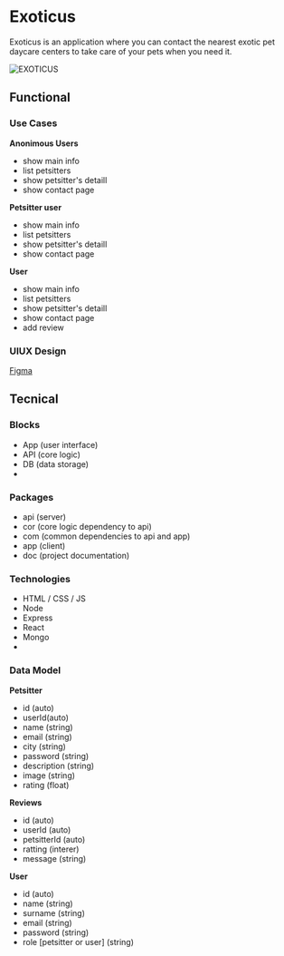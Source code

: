 # Exoticus

Exoticus is an application where you can contact the nearest exotic pet daycare centers to take care of your pets when you need it.

![EXOTICUS](https://media.giphy.com/media/ONuQzM11fjvoY/giphy.gif?cid=ecf05e475j7clctrmssxibvl9fej7hl9ga50ln8j2z1f89w9&ep=v1_gifs_search&rid=giphy.gif&ct=g)

## Functional

### Use Cases
**Anonimous Users**
 - show main info
 - list petsitters
 - show petsitter's detaill
 - show contact page
 
 **Petsitter user**
  - show main info
 - list petsitters
 - show petsitter's detaill
 - show contact page

**User**
 - show main info
 - list petsitters
 - show petsitter's detaill
 - show contact page
 - add review

### UIUX Design

[Figma](https://www.figma.com/design/A9qXoEbUGl258DXtERKh40/Untitled?node-id=0-1&t=7FmmZaRi3wCYhaF2-0)

## Tecnical

### Blocks
- App (user interface)
- API (core logic)
- DB (data storage)
- 
### Packages
- api (server)
- cor (core logic dependency to api)
- com (common dependencies to api and app)
- app (client)
- doc (project documentation)

### Technologies

- HTML / CSS / JS
- Node
- Express
- React
- Mongo
- 
### Data Model

**Petsitter**
 - id (auto)
 - userId(auto)
 - name (string)
 - email (string)
 - city (string)
 - password (string)
 -  description (string)
 - image (string)
 - rating (float)
 
 **Reviews**
  - id (auto)
  - userId (auto)
  - petsitterId (auto)
  - ratting (interer)
  - message (string)

**User**
 - id (auto)
 - name (string)
 - surname (string)
 - email (string)
 - password (string)
 - role [petsitter or user] (string)

